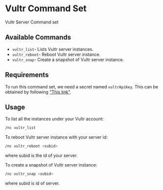 # Vultr Command Set

Vultr Server Command set

## Available Commands

- `vultr_list`- Lists Vultr server instances.
- `vultr_reboot`- Reboot Vultr server instance.
- `vultr_snap`- Create a snapshot of Vultr server instance.

## Requirements

To run this command set, we need a secret named `vultrApiKey`. This can be obtained by following ["This link"](https://docs.ansible.com/ansible/latest/scenario_guides/guide_vultr.html#authentication).

## Usage

To list all the instances under your Vultr account:
```sh
/nc vultr_list
```

To reboot Vultr server instance with your server id:
```sh
/nc vultr_reboot <subid>
```
where subid is the id of your server.

To create a snapshot of Vultr server instance:
```sh
/nc vultr_snap <subid>
```
where subid is id of server.
